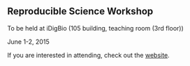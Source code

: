 ## Reproducible Science Workshop

To be held at iDigBio (105 building, teaching room (3rd floor))

June 1-2, 2015

If you are interested in attending, check out the
[website](http://reproducible-science-curriculum.github.io/2015-06-01-reproducible-science-idigbio/).
